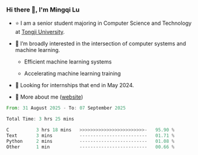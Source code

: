 ### Hi there 👋, I'm Mingqi Lu

- :star: I am a senior student majoring in Computer Science and Technology at [Tongji University](https://en.tongji.edu.cn/p/#/).

- :thinking: I’m broadly interested in the intersection of computer systems and machine learning.

  - Efficient machine learning systems

  - Accelerating machine learning training

- :seedling: Looking for internships that end in May 2024.

- 💬 More about me ([website](https://lmqqqqqq.github.io/))

<!--START_SECTION:waka-->

```rust
From: 31 August 2025 - To: 07 September 2025

Total Time: 3 hrs 25 mins

C          3 hrs 18 mins   >>>>>>>>>>>>>>>>>>>>>>>>-   95.90 %
Text       3 mins          -------------------------   01.71 %
Python     2 mins          -------------------------   01.08 %
Other      1 min           -------------------------   00.66 %
```

<!--END_SECTION:waka-->


